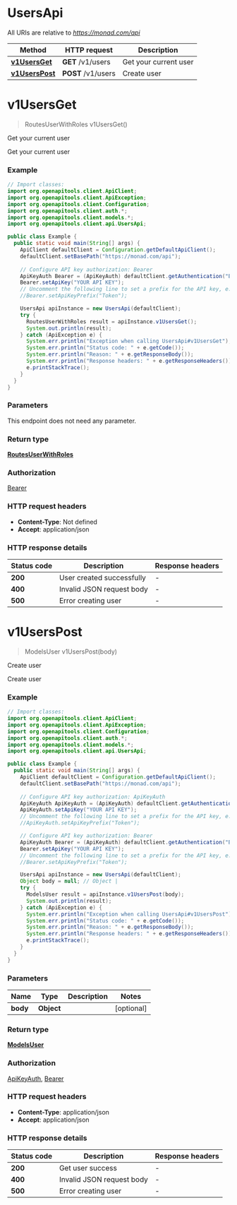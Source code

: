 # UsersApi

All URIs are relative to *https://monad.com/api*

| Method | HTTP request | Description |
|------------- | ------------- | -------------|
| [**v1UsersGet**](UsersApi.md#v1UsersGet) | **GET** /v1/users | Get your current user |
| [**v1UsersPost**](UsersApi.md#v1UsersPost) | **POST** /v1/users | Create user |


<a id="v1UsersGet"></a>
# **v1UsersGet**
> RoutesUserWithRoles v1UsersGet()

Get your current user

Get your current user

### Example
```java
// Import classes:
import org.openapitools.client.ApiClient;
import org.openapitools.client.ApiException;
import org.openapitools.client.Configuration;
import org.openapitools.client.auth.*;
import org.openapitools.client.models.*;
import org.openapitools.client.api.UsersApi;

public class Example {
  public static void main(String[] args) {
    ApiClient defaultClient = Configuration.getDefaultApiClient();
    defaultClient.setBasePath("https://monad.com/api");
    
    // Configure API key authorization: Bearer
    ApiKeyAuth Bearer = (ApiKeyAuth) defaultClient.getAuthentication("Bearer");
    Bearer.setApiKey("YOUR API KEY");
    // Uncomment the following line to set a prefix for the API key, e.g. "Token" (defaults to null)
    //Bearer.setApiKeyPrefix("Token");

    UsersApi apiInstance = new UsersApi(defaultClient);
    try {
      RoutesUserWithRoles result = apiInstance.v1UsersGet();
      System.out.println(result);
    } catch (ApiException e) {
      System.err.println("Exception when calling UsersApi#v1UsersGet");
      System.err.println("Status code: " + e.getCode());
      System.err.println("Reason: " + e.getResponseBody());
      System.err.println("Response headers: " + e.getResponseHeaders());
      e.printStackTrace();
    }
  }
}
```

### Parameters
This endpoint does not need any parameter.

### Return type

[**RoutesUserWithRoles**](RoutesUserWithRoles.md)

### Authorization

[Bearer](../README.md#Bearer)

### HTTP request headers

 - **Content-Type**: Not defined
 - **Accept**: application/json

### HTTP response details
| Status code | Description | Response headers |
|-------------|-------------|------------------|
| **200** | User created successfully |  -  |
| **400** | Invalid JSON request body |  -  |
| **500** | Error creating user |  -  |

<a id="v1UsersPost"></a>
# **v1UsersPost**
> ModelsUser v1UsersPost(body)

Create user

Create user

### Example
```java
// Import classes:
import org.openapitools.client.ApiClient;
import org.openapitools.client.ApiException;
import org.openapitools.client.Configuration;
import org.openapitools.client.auth.*;
import org.openapitools.client.models.*;
import org.openapitools.client.api.UsersApi;

public class Example {
  public static void main(String[] args) {
    ApiClient defaultClient = Configuration.getDefaultApiClient();
    defaultClient.setBasePath("https://monad.com/api");
    
    // Configure API key authorization: ApiKeyAuth
    ApiKeyAuth ApiKeyAuth = (ApiKeyAuth) defaultClient.getAuthentication("ApiKeyAuth");
    ApiKeyAuth.setApiKey("YOUR API KEY");
    // Uncomment the following line to set a prefix for the API key, e.g. "Token" (defaults to null)
    //ApiKeyAuth.setApiKeyPrefix("Token");

    // Configure API key authorization: Bearer
    ApiKeyAuth Bearer = (ApiKeyAuth) defaultClient.getAuthentication("Bearer");
    Bearer.setApiKey("YOUR API KEY");
    // Uncomment the following line to set a prefix for the API key, e.g. "Token" (defaults to null)
    //Bearer.setApiKeyPrefix("Token");

    UsersApi apiInstance = new UsersApi(defaultClient);
    Object body = null; // Object | 
    try {
      ModelsUser result = apiInstance.v1UsersPost(body);
      System.out.println(result);
    } catch (ApiException e) {
      System.err.println("Exception when calling UsersApi#v1UsersPost");
      System.err.println("Status code: " + e.getCode());
      System.err.println("Reason: " + e.getResponseBody());
      System.err.println("Response headers: " + e.getResponseHeaders());
      e.printStackTrace();
    }
  }
}
```

### Parameters

| Name | Type | Description  | Notes |
|------------- | ------------- | ------------- | -------------|
| **body** | **Object**|  | [optional] |

### Return type

[**ModelsUser**](ModelsUser.md)

### Authorization

[ApiKeyAuth](../README.md#ApiKeyAuth), [Bearer](../README.md#Bearer)

### HTTP request headers

 - **Content-Type**: application/json
 - **Accept**: application/json

### HTTP response details
| Status code | Description | Response headers |
|-------------|-------------|------------------|
| **200** | Get user success |  -  |
| **400** | Invalid JSON request body |  -  |
| **500** | Error creating user |  -  |

